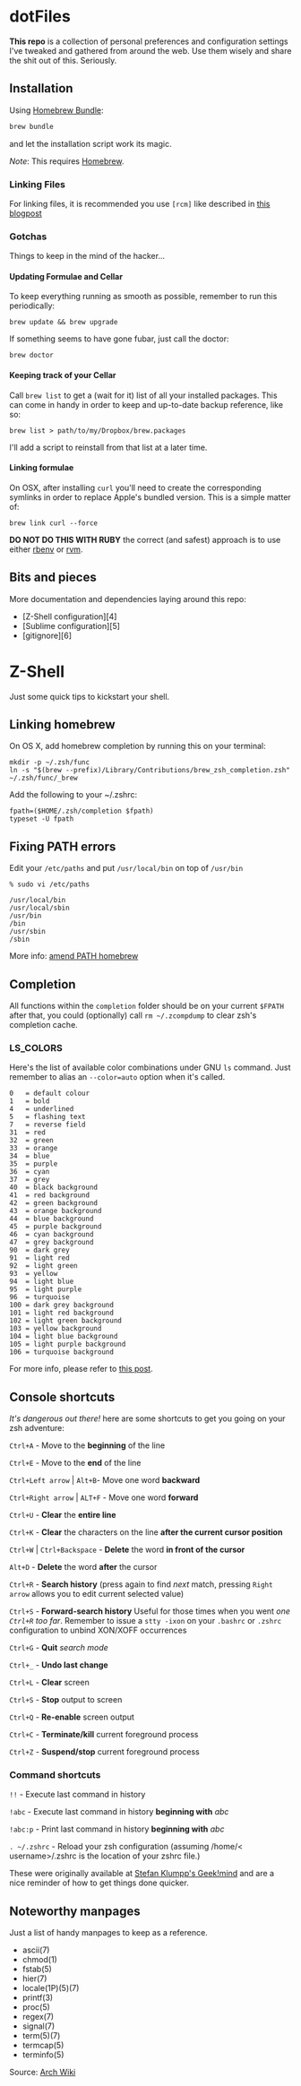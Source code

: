 dotFiles
=========

**This repo** is a collection of personal preferences and configuration settings I've tweaked and gathered from around the web. Use them wisely and share the shit out of this. Seriously.


## Installation

Using [Homebrew Bundle][bundle]:

```bash
brew bundle
```

and let the installation script work its magic.

*Note*: This requires [Homebrew][brew].


### Linking Files

For linking files, it is recommended you use `[rcm]` like described in [this blogpost](https://robots.thoughtbot.com/rcm-for-rc-files-in-dotfiles-repos)


### Gotchas

Things to keep in the mind of the hacker...

#### Updating Formulae and Cellar

To keep everything running as smooth as possible, remember to run this periodically:

    brew update && brew upgrade

If something seems to have gone fubar, just call the doctor:

    brew doctor

#### Keeping track of your Cellar

Call `brew list` to get a (wait for it) list of all your installed packages. This can come in handy in order to keep and up-to-date backup reference, like so:

    brew list > path/to/my/Dropbox/brew.packages

I'll add a script to reinstall from that list at a later time.

#### Linking formulae

On OSX, after installing `curl` you'll need to create the corresponding symlinks in order to replace Apple's bundled version. This is a simple matter of:

    brew link curl --force

**DO NOT DO THIS WITH RUBY** the correct (and safest) approach is to use either [rbenv][2] or [rvm][3].

## Bits and pieces

More documentation and dependencies laying around this repo:

* [Z-Shell configuration][4]
* [Sublime configuration][5]
* [gitignore][6]

# Z-Shell

Just some quick tips to kickstart your shell.

## Linking homebrew

On OS X, add homebrew completion by running this on your terminal:

    mkdir -p ~/.zsh/func
    ln -s "$(brew --prefix)/Library/Contributions/brew_zsh_completion.zsh" ~/.zsh/func/_brew

Add the following to your ~/.zshrc:

    fpath=($HOME/.zsh/completion $fpath)
    typeset -U fpath


## Fixing PATH errors

Edit your `/etc/paths` and put `/usr/local/bin` on top of `/usr/bin`

    % sudo vi /etc/paths

    /usr/local/bin
    /usr/local/sbin
    /usr/bin
    /bin
    /usr/sbin
    /sbin

More info: [amend PATH homebrew](http://stackoverflow.com/questions/10343834/homebrew-wants-me-to-amend-my-path-no-clue-how)


## Completion
All functions within the `completion` folder should be on your current `$FPATH` after that, you could (optionally) call `rm ~/.zcompdump` to clear zsh's completion cache.

### LS_COLORS

Here's the list of available color combinations under GNU `ls` command. Just remember to alias an `--color=auto` option when it's called.

    0   = default colour
    1   = bold
    4   = underlined
    5   = flashing text
    7   = reverse field
    31  = red
    32  = green
    33  = orange
    34  = blue
    35  = purple
    36  = cyan
    37  = grey
    40  = black background
    41  = red background
    42  = green background
    43  = orange background
    44  = blue background
    45  = purple background
    46  = cyan background
    47  = grey background
    90  = dark grey
    91  = light red
    92  = light green
    93  = yellow
    94  = light blue
    95  = light purple
    96  = turquoise
    100 = dark grey background
    101 = light red background
    102 = light green background
    103 = yellow background
    104 = light blue background
    105 = light purple background
    106 = turquoise background

   For more info, please refer to [this post](http://linux-sxs.org/housekeeping/lscolors.html).


## Console shortcuts

*It's dangerous out there!* here are some shortcuts to get you going on your zsh adventure:<p>

`Ctrl+A` - Move to the **beginning** of the line<p>
`Ctrl+E` - Move to the **end** of the line<p>
`Ctrl+Left arrow` | `Alt+B`- Move one word **backward**<p>
`Ctrl+Right arrow` | `ALT+F` - Move one word **forward**<p>
`Ctrl+U` - **Clear** the **entire line**<p>
`Ctrl+K` - **Clear** the characters on the line **after the current cursor position**<p>
`Ctrl+W` | `Ctrl+Backspace` - **Delete** the word **in front of the cursor**<p>
`Alt+D` - **Delete** the word **after** the cursor<p>
`Ctrl+R` - **Search history** (press again to find *next* match, pressing `Right arrow` allows you to edit current selected value)<p>
`Ctrl+S` - **Forward-search history** Useful for those times when you went *one `Ctrl+R` too far*. Remember to issue a `stty -ixon` on your `.bashrc` or `.zshrc` configuration to unbind XON/XOFF occurrences<p>
`Ctrl+G` - **Quit** *search mode*<p>
`Ctrl+_` - **Undo last change**<p>
`Ctrl+L` - **Clear** screen<p>
`Ctrl+S` - **Stop** output to screen<p>
`Ctrl+Q` - **Re-enable** screen output<p>
`Ctrl+C` - **Terminate/kill** current foreground process<p>
`Ctrl+Z` - **Suspend/stop** current foreground process<p>

### Command shortcuts

`!!` - Execute last command in history<p>
`!abc` - Execute last command in history **beginning with** *abc*<p>
`!abc:p` - Print last command in history **beginning with** *abc*<p>
`. ~/.zshrc` - Reload your zsh configuration (assuming /home/< username>/.zshrc is the location of your zshrc file.)<p>

These were originally available at [Stefan Klumpp's Geek!mind](http://www.geekmind.net/2011/01/shortcuts-to-improve-your-bash-zsh.html) and are a nice reminder of how to get things done quicker.

## Noteworthy manpages

Just a list of handy manpages to keep as a reference.

* ascii(7)
* chmod(1)
* fstab(5)
* hier(7)
* locale(1P)(5)(7)
* printf(3)
* proc(5)
* regex(7)
* signal(7)
* term(5)(7)
* termcap(5)
* terminfo(5)

Source: [Arch Wiki](https://wiki.archlinux.org/index.php/Man_Page#Noteworthy_manpages)

[bundle]: https://github.com/Homebrew/homebrew-bundle
[brew]: http://brew.sh
[rcm]: https://github.com/thoughtbot/rcm
[2]: https://github.com/sstephenson/rbenv
[3]: https://rvm.io
